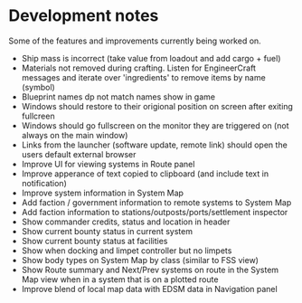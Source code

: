 # Development notes

Some of the features and improvements currently being worked on.

* Ship mass is incorrect (take value from loadout and add cargo + fuel)
* Materials not removed during crafting. Listen for EngineerCraft messages and iterate over 'ingredients' to remove items by name (symbol)
* Blueprint names dp not match names show in game
* Windows should restore to their origional position on screen after exiting fullcreen
* Windows should go fullscreen on the monitor they are triggered on (not always on the main window)
* Links from the launcher (software update, remote link) should open the users default external browser
* Improve UI for viewing systems in Route panel
* Improve apperance of text copied to clipboard (and include text in notification)
* Improve system information in System Map
* Add faction / government information to remote systems to System Map
* Add faction information to stations/outposts/ports/settlement inspector
* Show commander credits, status and location in header
* Show current bounty status in current system
* Show current bounty status at facilities
* Show when docking and limpet controller but no limpets
* Show body types on System Map by class (similar to FSS view)
* Show Route summary and Next/Prev systems on route in the System Map view when in a system that is on a plotted route
* Improve blend of local map data with EDSM data in Navigation panel